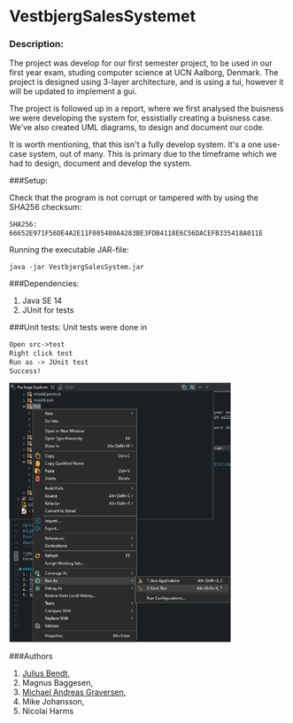 # VestbjergSalesSystemet

### Description:

The project was develop for our first semester project, to be used in our first year exam, studing computer science at UCN Aalborg, Denmark.
The project is designed using 3-layer architecture, and is using a tui, however it will be updated to implement a gui.

The project is followed up in a report, where we first analysed the buisness we were developing the system for, essistially creating a buisness case.
We've also created UML diagrams, to design and document our code.

It is worth mentioning, that this isn't a fully develop system. It's a one use-case system, out of many.
This is primary due to the timeframe which we had to design, document and develop the system.

###Setup:

Check that the program is not corrupt or tampered with by using the SHA256 checksum:

```
SHA256: 66652E971F56DE4A2E11F085480A4283BE3FDB4118E6C56DACEFB335418A011E
```

Running the executable JAR-file:

```
java -jar VestbjergSalesSystem.jar
```

###Dependencies:

1.  Java SE 14
2.  JUnit for tests


###Unit tests:
Unit tests were done in 
```
Open src->test
Right click test
Run as -> JUnit test
Success!
```

<img src="/images/JUnit-test_execute.png" alt="img" width="400px">

###Authors

1. [Julius Bendt](https://juto.dk),
2. Magnus Baggesen,
3. [Michael Andreas Graversen](mailto:michael-graversen@hotmail.com),
4. Mike Johansson,
5. Nicolai Harms



 

